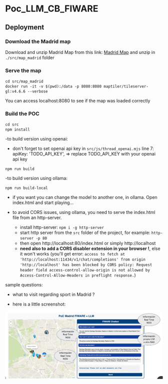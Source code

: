 # Poc_LLM_CB_FIWARE

## Deployment 

### Download the Madrid map

Download and unzip Madrid Map from this link: [Madrid Map](https://drive.upm.es/s/KwIzcJl42CTque7) and unzip in `./src/map_madrid` folder

### Serve the map

```
cd src/map_madrid
docker run -it -v $(pwd):/data -p 8080:8080 maptiler/tileserver-gl:v4.6.6 --verbose
``` 
You can access localhost:8080 to see if the map was loaded correctly

### Build the POC
```
cd src
npm install
```
-to build version using openai:
- don't forget to set openai api key in `src/js/thread_openai.mjs` line 7: apiKey: 'TODO_API_KEY', => replace TODO_API_KEY with your openai api key
```
npm run build
```
-to build version using ollama:
```
npm run build-local
```
- if you want you can change the model to another one, in ollama.
Open index.html and start playing...

- to avoid CORS issues, using ollama, you need to serve the index.html file from an http-server.
    - install http-server: `npm i -g http-server`
    - start http server from the `src` folder of the project, for example: `http-server -p 80`
    - then open http://localhost:80/index.html or simply http://localhost
    - **need also to add a CORS disabler extension in your browser !**, else it won't works (you'll get error: ```access to fetch at 'http://localhost:11434/v1/chat/completions' from origin 'http://localhost' has been blocked by CORS policy: Request header field access-control-allow-origin is not allowed by Access-Control-Allow-Headers in preflight response.```)

sample questions:
- what to visit regarding sport in Madrid ?

- here is a little screenshot:

![Screenshot](./img/screen1.jpeg)
